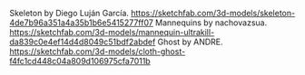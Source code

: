Skeleton by Diego Luján García.   https://sketchfab.com/3d-models/skeleton-4de7b96a351a4a35b1b6e5415277ff07
Mannequins by nachovazsua.    https://sketchfab.com/3d-models/mannequin-ultrakill-da839c0e4ef14d4d8049c51bdf2abdef
Ghost by ANDRE.    https://sketchfab.com/3d-models/cloth-ghost-f4fc1cd448c04a809d106975cfa7011b
